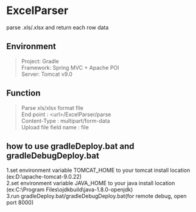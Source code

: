 # ExcelParser
parse .xls/.xlsx and return each row data  
  
## Environment  
 > Project: Gradle  
 > Framework: Spring MVC + Apache POI  
 > Server: Tomcat v9.0  

## Function  
 > Parse xls/xlsx format file  
 > End point : \<url\>/ExcelParser/parse   
 > Content-Type : multipart/form-data  
 > Upload file field name : file 

## how to use gradleDeploy.bat and gradleDebugDeploy.bat  
 1.set environment variable TOMCAT_HOME to your tomcat install location (ex:D:\apache-tomcat-9.0.22)  
 2.set environment variable JAVA_HOME to your java install location (ex:C:\Program Files\ojdkbuild\java-1.8.0-openjdk)  
 3.run gradleDeploy.bat/gradleDebugDeploy.bat(for remote debug, open port 8000)
 
